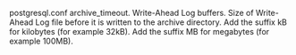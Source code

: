 postgresql.conf archive_timeout. Write-Ahead Log buffers. Size of Write-Ahead Log file before it is written to the archive directory.
Add the suffix kB for kilobytes (for example 32kB).
Add the suffix MB for megabytes (for example 100MB).